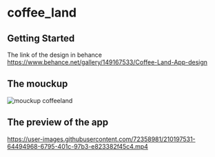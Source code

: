 # coffee_land

## Getting Started

The link of the design in behance 
https://www.behance.net/gallery/149167533/Coffee-Land-App-design


## The mouckup 
![mouckup coffeeland](https://user-images.githubusercontent.com/72358981/210159336-ac5f3535-a54f-4d66-a996-a77c280b50be.png)

## The preview of the app

https://user-images.githubusercontent.com/72358981/210197531-64494968-6795-401c-97b3-e823382f45c4.mp4

